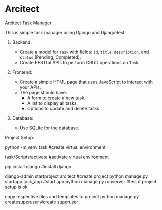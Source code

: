 # Arcitect
Arcitect Task Manager

This is simple task manager using Django and DjangoRest.
1. Backend:
    - Create a model for `Task` with fields: `id`, `title`, `description`, and `status` (Pending, Completed).
    - Create RESTful APIs to perform CRUD operations on `Task`.

2. Frontend:
    - Create a simple HTML page that uses JavaScript to interact with your APIs.
    - The page should have:
        - A form to create a new task.
        - A list to display all tasks.
        - Options to update and delete tasks.

3. Database:
    - Use SQLite for the database.

Project Setup:

python -m venv task #create virtual environment

task/Scripts/activate #activate virtual environment

pip install django #install django

django-admin startproject arcitect #create project
python manage.py startapp task_app #start app
python manage.py runserver #test if project setup is ok

copy respective files and templates to project
python manage.py createsuperuser #create superuser

